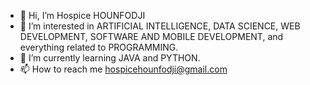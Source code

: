 - 👋 Hi, I’m Hospice HOUNFODJI
- 👀 I’m interested in ARTIFICIAL INTELLIGENCE, DATA SCIENCE, WEB DEVELOPMENT, SOFTWARE AND MOBILE DEVELOPMENT, and everything related to PROGRAMMING.
- 🌱 I’m currently learning JAVA and PYTHON.
- 📫 How to reach me hospicehounfodji@gmail.com 

<!---
hounfodji/hounfodji is a ✨ special ✨ repository because its `README.md` (this file) appears on your GitHub profile.
You can click the Preview link to take a look at your changes.
--->
